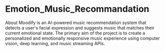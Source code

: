 # Emotion_Music_Recommandation
About Moodify is an AI-powered music recommendation system that detects a user's facial expression and suggests music that matches their current emotional state. The primary aim of the project is to create a personalized and emotionally responsive music experience using computer vision, deep learning, and music streaming APIs.
